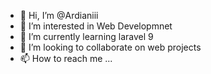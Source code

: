 - 👋 Hi, I’m @Ardianiii
- 👀 I’m interested in Web Developmnet  
- 🌱 I’m currently learning laravel 9
- 💞️ I’m looking to collaborate on  web projects
- 📫 How to reach me ...

<!---
Ardianiii/Ardianiii is a ✨ special ✨ repository because its `README.md` (this file) appears on your GitHub profile.
You can click the Preview link to take a look at your changes.
--->
